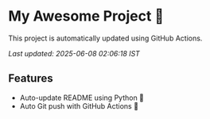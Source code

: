# My Awesome Project 🚀

This project is automatically updated using GitHub Actions.

_Last updated: 2025-06-08 02:06:18 IST_

## Features
- Auto-update README using Python 🐍
- Auto Git push with GitHub Actions 🤖
